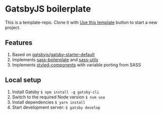 # GatsbyJS boilerplate

This is a template-repo. Clone it with [Use this template](https://github.com/kollegorna/gatsby-boilerplate/generate) button to start a new project.

## Features

1. Based on [gatsbyjs/gatsby-starter-default](https://github.com/gatsbyjs/gatsby-starter-default)
2. Implements [sass-boilerplate](https://github.com/kollegorna/sass-boilerplate) and [sass-utils](https://github.com/kollegorna/sass-utils)
3. Implements [styled-components](https://www.styled-components.com) with variable porting from SASS

## Local setup

1. Install Gatsby `$ npm install -g gatsby-cli`
2. Switch to the required Node version `$ nvm use`
3. Install dependencies `$ yarn install`
4. Start development server: `$ gatsby develop`
